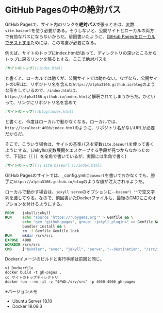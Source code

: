 # GitHub Pagesの中の絶対パス

GitHub Pagesで、サイト内のリンクを**絶対パスで**張るときは、変数`site.baseurl`を使う必要がある。そうしないと、公開サイトとローカルの両方で有効なパスにならないからだ。前回書いたように、[GitHub Pagesをローカルでテストする](20190413.md)ためには、この考慮が必要になる。

例えば、サイトのトップにindex.htmlがあって、ディレクトリの深いところからトップに戻るリンクを張るとする。ここで絶対パスを

```markdown
[サイトのトップ](/index.html)
```

と書くと、ローカルでは動くが、公開サイトでは動かない。なぜなら、公開サイトのURLは、リポジトリ名を含んだ`https://alpha3166.github.io/blog`のような形をしているので、`/index.html`は、`https://alpha3166.github.io/index.html`と解釈されてしまうからだ。かといって、リンクにリポジトリ名を含めて

```markdown
[サイトのトップ](/blog/index.html)
```

と書くと、今度はローカルで動かなくなる。ローカルでは、`http://localhost:4000/index.html`のように、リポジトリ名がないURLが必要だからだ。

そこで、こういう場合は、サイトの基準パスを変数`site.baseurl`を使って書くようにする。(Jekyllの変数展開をエスケープする手段が見つからなかったので、下記は｛｛ ｝｝を全角で書いているが、実際には半角で書く)

```markdown
[サイトのトップ](｛｛ site.baseurl ｝｝/index.html)
```

GitHub Pagesのサイトでは、_config.ymlに`baseurl`を書いておかなくても、勝手に`https://alpha3166.github.io/blog`のような値が注入されるようだ。

ローカルで動かす場合は、`jekyll serve`のオプションに`--baseurl ""`で空文字列を渡してやる。なので、前回書いたDockerファイルも、最後のCMDにこのオプションを付けるようにする。

```Dockerfile
FROM    jekyll/jekyll
RUN     echo "source 'https://rubygems.org'" > Gemfile && \
        echo "gem 'github-pages', group: :jekyll_plugins" >> Gemfile && \
        bundler install && \
        rm -f Gemfile Gemfile.lock
RUN     mkdir /srv/src
EXPOSE  4000
WORKDIR /srv/src
CMD     ["bundler", "exec", "jekyll", "serve", "--destination", "/src/jekyll", "--host", "0.0.0.0", "--baseurl", ""]
```

Dockerイメージのビルドと実行手順は前回と同じ。

    vi Dockerfile
    docker build -t gh-pages .
    cd サイトのトップディレクトリ
    docker run --rm -it -v "$PWD:/srv/src" -p 4000:4000 gh-pages

※バージョンメモ

- Ubuntu Server 18.10
- Docker 18.09.3

